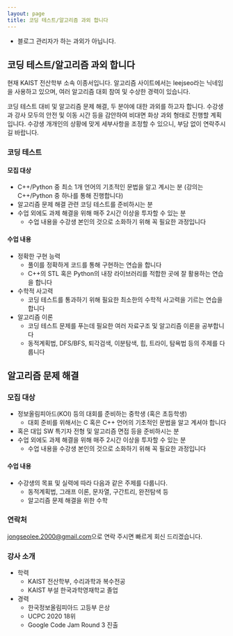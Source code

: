 ```yaml
---
layout: page
title: 코딩 테스트/알고리즘 과외 합니다
---
```


* 블로그 관리자가 하는 과외가 아닙니다.

## 코딩 테스트/알고리즘 과외 합니다

현재 KAIST 전산학부 소속 이종서입니다. 알고리즘 사이트에서는 leejseo라는 닉네임을 사용하고 있으며, 여러 알고리즘 대회 참여 및 수상한 경력이 있습니다.

코딩 테스트 대비 및 알고리즘 문제 해결, 두 분야에 대한 과외를 하고자 합니다. 수강생과 강사 모두의 안전 및 이동 시간 등을 감안하여 비대면 화상 과외 형태로 진행할 계획입니다. 수강생 개개인의 상황에 맞게 세부사항을 조정할 수 있으니, 부담 없이 연락주시길 바랍니다.

### 코딩 테스트

#### 모집 대상
- C++/Python 중 최소 1개 언어의 기초적인 문법을 알고 계시는 분 (강의는 C++/Python 중 하나를 통해 진행합니다)
- 알고리즘 문제 해결 관련 코딩 테스트를 준비하시는 분
- 수업 외에도 과제 해결을 위해 매주 2시간 이상을 투자할 수 있는 분
  - 수업 내용을 수강생 본인의 것으로 소화하기 위해 꼭 필요한 과정입니다

#### 수업 내용
- 정확한 구현 능력
  - 풀이를 정확하게 코드를 통해 구현하는 연습을 합니다
  - C++의 STL 혹은 Python의 내장 라이브러리를 적합한 곳에 잘 활용하는 연습을 합니다
- 수학적 사고력
  - 코딩 테스트를 통과하기 위해 필요한 최소한의 수학적 사고력을 기르는 연습을 합니다
- 알고리즘 이론
  - 코딩 테스트 문제를 푸는데 필요한 여러 자료구조 및 알고리즘 이론을 공부합니다
  - 동적계획법, DFS/BFS, 퇴각검색, 이분탐색, 힙, 트라이, 탐욕법 등의 주제를 다룹니다

## 알고리즘 문제 해결

### 모집 대상
- 정보올림피아드(KOI) 등의 대회를 준비하는 중학생 (혹은 초등학생)
  - 대회 준비를 위해서는 C 혹은 C++ 언어의 기초적인 문법을 알고 계셔야 합니다
- 혹은 대입 SW 특기자 전형 및 알고리즘 면접 등을 준비하시는 분
- 수업 외에도 과제 해결을 위해 매주 2시간 이상을 투자할 수 있는 분
  - 수업 내용을 수강생 본인의 것으로 소화하기 위해 꼭 필요한 과정입니다

#### 수업 내용
- 수강생의 목표 및 실력에 따라 다음과 같은 주제를 다룹니다.
  - 동적계획법, 그래프 이론, 문자열, 구간트리, 완전탐색 등
  - 알고리즘 문제 해결을 위한 수학

### 연락처
<style>
.mail-address:after{
    content:attr(data-name) "@" attr(data-domain) "." attr(data-tld);
    text-decoration: underline
}
</style>
<a href="#" class="mail-address" data-name="jongseolee.2000" data-domain="gmail" data-tld="com" onclick="window.location.href = 'mailto:' + this.dataset.name + '@' + this.dataset.domain + '.' + this.dataset.tld"></a>으로 연락 주시면 빠르게 회신 드리겠습니다.

### 강사 소개
- 학력
  - KAIST 전산학부, 수리과학과 복수전공
  - KAIST 부설 한국과학영재학교 졸업
- 경력
  - 한국정보올림피아드 고등부 은상
  - UCPC 2020 18위
  - Google Code Jam Round 3 진출

